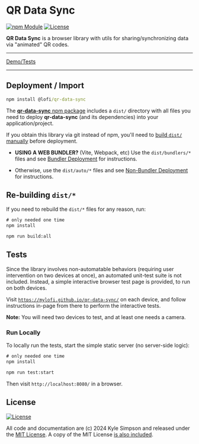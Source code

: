 # QR Data Sync

[![npm Module](https://badge.fury.io/@lofi%2fqr-data-sync.svg)](https://www.npmjs.org/package/@lofi/qr-data-sync)
[![License](https://img.shields.io/badge/license-MIT-a1356a)](LICENSE.txt)

**QR Data Sync** is a browser library with utils for sharing/synchronizing data via "animated" QR codes.

----

[Demo/Tests](https://mylofi.github.io/qr-data-sync/)

----

## Deployment / Import

```cmd
npm install @lofi/qr-data-sync
```

The [**qr-data-sync** npm package](https://npmjs.com/package/@lofi/webauthn-local-client) includes a `dist/` directory with all files you need to deploy **qr-data-sync** (and its dependencies) into your application/project.

If you obtain this library via git instead of npm, you'll need to [build `dist/` manually](#re-building-dist) before deployment.

* **USING A WEB BUNDLER?** (Vite, Webpack, etc) Use the `dist/bundlers/*` files and see [Bundler Deployment](BUNDLERS.md) for instructions.

* Otherwise, use the `dist/auto/*` files and see [Non-Bundler Deployment](NON-BUNDLERS.md) for instructions.

## Re-building `dist/*`

If you need to rebuild the `dist/*` files for any reason, run:

```cmd
# only needed one time
npm install

npm run build:all
```

## Tests

Since the library involves non-automatable behaviors (requiring user intervention on two devices at once), an automated unit-test suite is not included. Instead, a simple interactive browser test page is provided, to run on both devices.

Visit [`https://mylofi.github.io/qr-data-sync/`](https://mylofi.github.io/qr-data-sync/) on each device, and follow instructions in-page from there to perform the interactive tests.

**Note:** You will need two devices to test, and at least one needs a camera.

### Run Locally

To locally run the tests, start the simple static server (no server-side logic):

```cmd
# only needed one time
npm install

npm run test:start
```

Then visit `http://localhost:8080/` in a browser.

## License

[![License](https://img.shields.io/badge/license-MIT-a1356a)](LICENSE.txt)

All code and documentation are (c) 2024 Kyle Simpson and released under the [MIT License](http://getify.mit-license.org/). A copy of the MIT License [is also included](LICENSE.txt).
